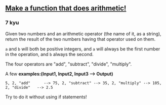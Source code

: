 <h2><a href=https://www.codewars.com/kata/583f158ea20cfcbeb400000a/train/javascript target="_blank">Make a function that does arithmetic!</a></h2><h3>7 kyu</h3><p>Given two numbers and an arithmetic operator (the name of it, as a string), return the result of the two numbers having that operator used on them. </p><p><code>a</code> and <code>b</code> will both be positive integers, and <code>a</code> will always be the first number in the operation, and <code>b</code> always the second.</p><p>The four operators are "add", "subtract", "divide", "multiply". </p><p>A few <strong>examples:(Input1, Input2, Input3 --&gt; Output)</strong></p><pre><code>5, 2, "add"      --&gt; 75, 2, "subtract" --&gt; 35, 2, "multiply" --&gt; 105, 2, "divide"   --&gt; 2.5</code></pre><p>Try to do it without using if statements!</p>